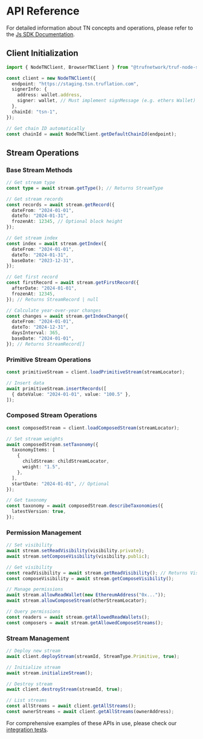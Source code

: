 # API Reference

For detailed information about TN concepts and operations, please refer to the [Js SDK Documentation](https://github.com/trufnetwork/truf-node-sdk-js/blob/main/docs/api-reference.md).

## Client Initialization

```typescript
import { NodeTNClient, BrowserTNClient } from "@trufnetwork/truf-node-sdk-js";

const client = new NodeTNClient({
  endpoint: "https://staging.tsn.truflation.com",
  signerInfo: {
    address: wallet.address,
    signer: wallet, // Must implement signMessage (e.g. ethers Wallet)
  },
  chainId: "tsn-1",
});

// Get chain ID automatically
const chainId = await NodeTNClient.getDefaultChainId(endpoint);
```

## Stream Operations

### Base Stream Methods

```typescript
// Get stream type
const type = await stream.getType(); // Returns StreamType

// Get stream records
const records = await stream.getRecord({
  dateFrom: "2024-01-01",
  dateTo: "2024-01-31",
  frozenAt: 12345, // Optional block height
});

// Get stream index
const index = await stream.getIndex({
  dateFrom: "2024-01-01",
  dateTo: "2024-01-31",
  baseDate: "2023-12-31",
});

// Get first record
const firstRecord = await stream.getFirstRecord({
  afterDate: "2024-01-01",
  frozenAt: 12345,
}); // Returns StreamRecord | null

// Calculate year-over-year changes
const changes = await stream.getIndexChange({
  dateFrom: "2024-01-01",
  dateTo: "2024-12-31",
  daysInterval: 365,
  baseDate: "2024-01-01",
}); // Returns StreamRecord[]
```

### Primitive Stream Operations

```typescript
const primitiveStream = client.loadPrimitiveStream(streamLocator);

// Insert data
await primitiveStream.insertRecords([
  { dateValue: "2024-01-01", value: "100.5" },
]);
```

### Composed Stream Operations

```typescript
const composedStream = client.loadComposedStream(streamLocator);

// Set stream weights
await composedStream.setTaxonomy({
  taxonomyItems: [
    {
      childStream: childStreamLocator,
      weight: "1.5",
    },
  ],
  startDate: "2024-01-01", // Optional
});

// Get taxonomy
const taxonomy = await composedStream.describeTaxonomies({
  latestVersion: true,
});
```

### Permission Management

```typescript
// Set visibility
await stream.setReadVisibility(visibility.private);
await stream.setComposeVisibility(visibility.public);

// Get visibility
const readVisibility = await stream.getReadVisibility(); // Returns VisibilityEnum | null
const composeVisibility = await stream.getComposeVisibility();

// Manage permissions
await stream.allowReadWallet(new EthereumAddress("0x..."));
await stream.allowComposeStream(otherStreamLocator);

// Query permissions
const readers = await stream.getAllowedReadWallets();
const composers = await stream.getAllowedComposeStreams();
```

### Stream Management

```typescript
// Deploy new stream
await client.deployStream(streamId, StreamType.Primitive, true);

// Initialize stream
await stream.initializeStream();

// Destroy stream
await client.destroyStream(streamId, true);

// List streams
const allStreams = await client.getAllStreams();
const ownerStreams = await client.getAllStreams(ownerAddress);
```

For comprehensive examples of these APIs in use, please check our [integration tests](../tests/integration).
